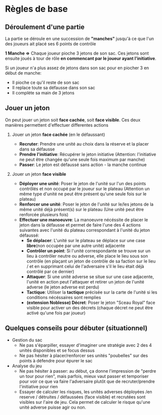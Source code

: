 Règles de base
==============

Déroulement d'une partie
------------------------

La partie se déroule en une succession de **"manches"** jusqu'à ce que l'un des joueurs ait placé ses 6 points de contrôle

**1 Manche =>** Chaque joueur pioche 3 jetons de son sac. Ces jetons sont ensuite joués à tour de rôle 
**en commencant par le joueur ayant l'initiative**.

Si un joueur n'a plus assez de jetons dans son sac pour en piocher 3 en début de manche:
* Il pioche ce qu'il reste de son sac
* Il replace toute sa défausse dans son sac
* Il complète sa main de 3 jetons

Jouer un jeton
--------------

On peut jouer un jeton soit **face cachée**, soit **face visible**. Ces deux manières permettent d'effectuer 
differentes actions

1. Jouer un jeton **face cachée** (en le défaussant)
    * **Recruter**: Prendre une unité au choix dans la réserve et la placer dans sa défausse
    * **Prendre l'initiative**: Récupérer le jeton initiative 
   (Attention: l'initiative ne peut être changée qu'une seule fois maximum par manche)
    * **Passer**: Le jeton est défaussé sans action - la manche continue

2. Jouer un jeton **face visible**
    * **Déployer une unité**: Poser le jeton de l'unité sur l'un des points contrôlés et non occupé par le joueur sur le plateau 
   (Attention un même type d'unité ne peut être présent qu'une seule fois sur le plateau)
    * **Renforcer une unité**: Poser le jeton de l'unité sur le/les jetons de la même unité déjà présent(s) sur le plateau 
   (Une unité peut être renforcée plusieurs fois)
    * **Effectuer une manoeuvre**: La manoeuvre nécéssite de placer le jeton dans la défausse et permet de faire 
   l'une des 4 actions suivantes avec l'unité du plateau correspondant à l'unité du jeton défaussé:
      * **Se déplacer**: L'unité sur le plateau se déplace sur une case **libre**(non occupée par une autre unité) adjacente
      * **Contrôler un point**: Si l'unité correspondante se trouve sur un lieu à contrôler neutre ou adverse, elle place
      le lieu sous son contrôle (en plaçant un jeton de contrôle de sa faction sur le lieu / et en supprimant celui de l'adversaire
      s'il le lieu était déjà contrôlé par ce dernier)
      * **Attaquer**: Si une unité adverse se situe sur une case adjacente, l'unité en action peut l'attaquer et retirer un jeton
   de l'unité adverse (le jeton adverse est perdu)
      * **Tactique**: Utiliser la **tactique** précisée sur la carte de l'unité si les conditions nécéssaires sont remplies
      * **(extension Noblesse) Décret**: Poser le jeton "Sceau Royal" face visible pour activer un des décrets (chaque décret ne peut être activé qu'une fois par joueur) 

Quelques conseils pour débuter (situationnel)
---------------------------------------------

* Gestion du sac
    * Ne pas s'éparpiller, essayer d'imaginer une stratégie avec 2 des 4 unités disponibles et se focus dessus
    * Ne pas hésiter à placer/renforcer ses unités "poubelles" sur des points à défendre pour épurer le sac
* Analyse du jeu
  * Ne pas hésiter à passer: au début, ça donne l'impression de "perdre un tour pour rien", mais parfois, mieux vaut passer
  et temporiser pour voir ce que va faire l'adversaire plutôt que de recruter/prendre l'initiative pour rien
  * Essayer de calculer les risques, les unités adverses déployées /en reserve / détruites / défaussées (face visible) et recrutées 
  sont visibles sur l'aire de jeu. Cela permet de calculer le risque qu'une unité adverse puisse agir ou non.

